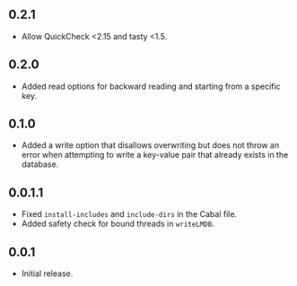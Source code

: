 ## 0.2.1

* Allow QuickCheck <2.15 and tasty <1.5.

## 0.2.0

* Added read options for backward reading and starting from a specific key.

## 0.1.0

* Added a write option that disallows overwriting but does not throw an error when attempting to write a key-value pair that already exists in the database.

## 0.0.1.1

* Fixed `install-includes` and `include-dirs` in the Cabal file.
* Added safety check for bound threads in `writeLMDB`.

## 0.0.1

* Initial release.
